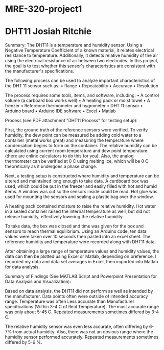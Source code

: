 # MRE-320-project1
# DHT11 Josiah Ritchie

Summary:
The DHT11 is a temperature and humidity sensor.  Using a Negative Temperature Coefficient of a known material, it relates electrical resistance to temperature.  Additionally, it detects relative humidity of the air using the electrical resistance of air between two electrodes.  In this project, the goal is to test whether this sensor's characteristics are consistent with the manufacturer's specifications.  

The following process can be used to analyze important characteristics of the DHT 11 sensor such as: 
•	Range
•	Repeatability
•	Accuracy
•	Resolution

The process requires some tools, items, and software, including:
•	A control volume (a carboard box works well)
•	A heating pack or moist towel
•	A freezer
•	Reference thermometer and hygrometer
•	DHT 11 sensor
•	Arduino board
•	Arduino IDE software
•	Excel
•	Matlab


Process (see PDF attachment "DHT11 Process" for testing setup):

First, the ground truth of the reference sensors were verified.  To verify humidity, the dew point can be measured be adding cold water to a container (metal works great) and measuring the temperature where condensation begins to form on the container.  The relative humidity can be calculated using current room temperature and dew point temperature (there are online calculators to do this for you).  Also, the analog thermometer can be verified at 0 C using melting ice, which will be 0 C theoretically as it undergoes a phase change.  
 
Next, a testing setup is constructed where humidity and temperature can be altered and maintained long enough to take data.  A cardboard box was used, which could be put in the freezer and easily filled with hot and humid items.  A window was cut so the sensors inside could be read.  Hot glue was used for mounting the sensors and sealing a plastic bag over the window.  

A heating pack contained moisture to raise the relative humidity.  Hot water in a sealed container raised the internal temperature as well, but did not release humidity, effectively lowering the relative humidity.  

To take data, the box was closed and time was given for the box and sensors to reach thermal equilibrium.  Using an Arduino code, ten data values were taken over 10 seconds then pasted into an excel sheet.  The reference humidity and temperature were recorded along with DHT11 data.  

After obtaining a large range of temperature values and humidity values, the data can then be plotted using Excel or Matlab, depending on preference.  I recorded my data and data set averages in Excel, then imported into Matlab for data analysis.  

Summary of Findings (See MATLAB Script and Powerpoint Presentation for Data Analysis and Visualization):

Based on data analysis, the DHT11 did not perform as well as intended by the manufacturer.  Data points often were outside of intended accuracy range.  Temperature was often Less accurate than Manufacturer specifications (Within 3-4 C of Real Temperature). The most accurate range was only about 5-45 C.  Repeated measurements sometimes differed by 3-4 C.

The relative humidity sensor was even less accurate, often differing by 6-7% from actual humidity.  Also, there was not an obvious range where the humidity sensor performed accurately.  Repeated measurements sometimes differed by 5-6 %.


